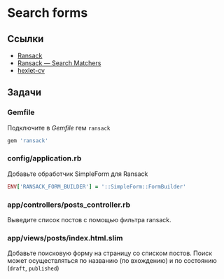 # Search forms

## Ссылки

* [Ransack](https://github.com/activerecord-hackery/ransack)
* [Ransack — Search Matchers](https://github.com/activerecord-hackery/ransack#search-matchers)
* [hexlet-cv](https://github.com/Hexlet/hexlet-cv)

## Задачи

### Gemfile

Подключите в *Gemfile* гем `ransack`

```ruby
gem 'ransack'
```

### config/application.rb

Добавьте обработчик SimpleForm для Ransack

```ruby
ENV['RANSACK_FORM_BUILDER'] = '::SimpleForm::FormBuilder'
```

### app/controllers/posts_controller.rb

Выведите список постов с помощью фильтра ransack.

### app/views/posts/index.html.slim

Добавьте поисковую форму на страницу со списком постов. Поиск может осуществляться по названию (по вхождению) и по состоянию (`draft`, `published`)
